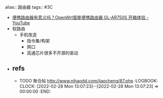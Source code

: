 alias:: 路由器
tags:: #3C
- [便携路由器有意义吗？OpenWrt智能便携路由器 GL-AR750S 开箱体验 - YouTube](https://www.youtube.com/watch?v=2AgS3pVzi24)
- 软路由
  - 手机改造
    - 指令集/构架
    - 网口
    - 高通芯片很多不开源的驱动
- ## refs
  - TODO 聚合帖 http://www.nihaodd.com/jiaocheng/87.php
    :LOGBOOK:
    CLOCK: [2022-02-28 Mon 13:07:23]--[2022-02-28 Mon 13:07:23] =>  00:00:00
    :END: